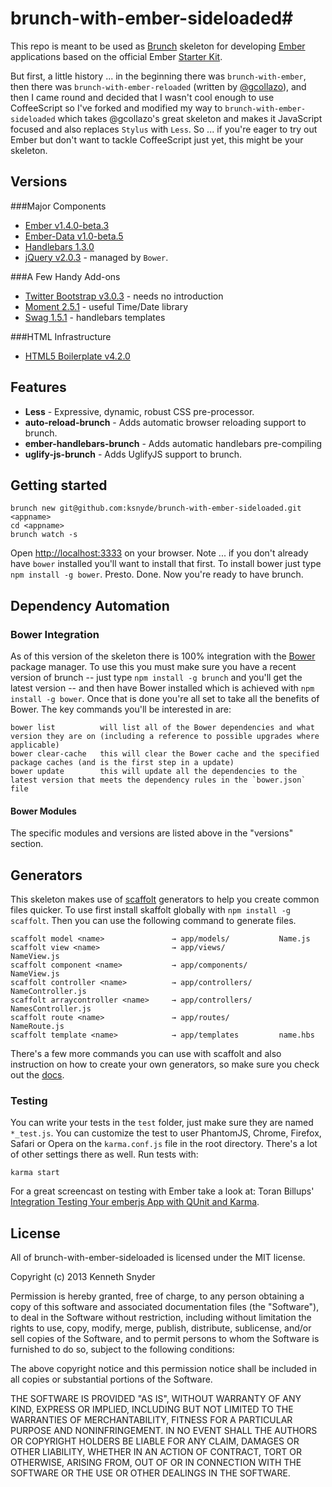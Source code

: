 # brunch-with-ember-sideloaded#
This repo is meant to be used as [Brunch](http://brunch.io) skeleton for developing [Ember](http://emberjs.com) applications based on the official Ember [Starter Kit](https://github.com/emberjs/starter-kit/archive/master.zip).

But first, a little history ... in the beginning there was `brunch-with-ember`, then there was `brunch-with-ember-reloaded` (written by [@gcollazo](https://github.com/gcollazo/brunch-with-ember-reloaded)), and then I came round and decided that I wasn't cool enough to use CoffeeScript so I've forked and modified my way to `brunch-with-ember-sideloaded` which takes @gcollazo's great skeleton and makes it JavaScript focused and also replaces `Stylus` with `Less`. So ... if you're eager to try out Ember but don't want to tackle CoffeeScript just yet, this might be your skeleton. 

## Versions

###Major Components
- [Ember v1.4.0-beta.3](http://emberjs.com) 
- [Ember-Data v1.0-beta.5](https://github.com/emberjs/data) 
- [Handlebars 1.3.0](http://handlebarsjs.com) 
- [jQuery v2.0.3](http://jquery.com) - managed by `Bower`.

###A Few Handy Add-ons
- [Twitter Bootstrap v3.0.3](http://twitter.github.io/bootstrap/) - needs no introduction
- [Moment 2.5.1](http://momentjs.com/) - useful Time/Date library
- [Swag 1.5.1](http://elving.github.io/swag/) - handlebars templates

###HTML Infrastructure
- [HTML5 Boilerplate v4.2.0](http://html5boilerplate.com)


## Features
- **Less** - Expressive, dynamic, robust CSS pre-processor.
- **auto-reload-brunch** - Adds automatic browser reloading support to brunch.
- **ember-handlebars-brunch** - Adds automatic handlebars pre-compiling
- **uglify-js-brunch** - Adds UglifyJS support to brunch.

## Getting started

```
brunch new git@github.com:ksnyde/brunch-with-ember-sideloaded.git <appname> 
cd <appname>
brunch watch -s
```
Open [http://localhost:3333](http://localhost:3333) on your browser. Note ... if you don't already have `bower` installed you'll want to install that first. To install bower just
type `npm install -g bower`. Presto. Done. Now you're ready to have brunch.

## Dependency Automation ##

### Bower Integration ###
As of this version of the skeleton there is 100% integration with the [Bower](http://bower.io) package manager. To use this you must make sure you have a recent version of brunch -- just type `npm install -g brunch` and you'll get the latest version -- and then have Bower installed which is achieved with `npm install -g bower`. Once that is done you're all set to take all the benefits of Bower. The key commands you'll be interested in are:

```
bower list			will list all of the Bower dependencies and what version they are on (including a reference to possible upgrades where applicable)
bower clear-cache	this will clear the Bower cache and the specified package caches (and is the first step in a update)
bower update		this will update all the dependencies to the latest version that meets the dependency rules in the `bower.json` file
```

#### Bower Modules ####
The specific modules and versions are listed above in the "versions" section.



## Generators ##
This skeleton makes use of [scaffolt](https://github.com/paulmillr/scaffolt#readme) generators to help you create common files quicker. To use first install skaffolt globally with `npm install -g scaffolt`. Then you can use the following command to generate files.

```
scaffolt model <name> 				→ app/models/			Name.js
scaffolt view <name>				→ app/views/			NameView.js
scaffolt component <name>			→ app/components/		NameView.js
scaffolt controller <name> 			→ app/controllers/		NameController.js
scaffolt arraycontroller <name>		→ app/controllers/		NamesController.js
scaffolt route <name> 				→ app/routes/			NameRoute.js
scaffolt template <name> 			→ app/templates			name.hbs
```
There's a few more commands you can use with scaffolt and also instruction on how to create your own generators, so make sure you check out the [docs](https://github.com/paulmillr/scaffolt#readme).

### Testing
You can write your tests in the `test` folder, just make sure they are named `*_test.js`. You can customize the test to user PhantomJS, Chrome, Firefox, Safari or Opera on the `karma.conf.js` file in the root directory. There's a lot of other settings there as well. Run tests with:

```
karma start
```

For a great screencast on testing with Ember take a look at: Toran Billups' [Integration Testing Your emberjs App with QUnit and Karma](http://toranbillups.com/blog/archive/2013/07/21/Integration-testing-your-emberjs-app-with-QUnit-and-Karma/).

## License
All of brunch-with-ember-sideloaded is licensed under the MIT license.

Copyright (c) 2013 Kenneth Snyder

Permission is hereby granted, free of charge, to any person obtaining a copy of this software and associated documentation files (the "Software"), to deal in the Software without restriction, including without limitation the rights to use, copy, modify, merge, publish, distribute, sublicense, and/or sell copies of the Software, and to permit persons to whom the Software is furnished to do so, subject to the following conditions:

The above copyright notice and this permission notice shall be included in all copies or substantial portions of the Software.

THE SOFTWARE IS PROVIDED "AS IS", WITHOUT WARRANTY OF ANY KIND, EXPRESS OR IMPLIED, INCLUDING BUT NOT LIMITED TO THE WARRANTIES OF MERCHANTABILITY, FITNESS FOR A PARTICULAR PURPOSE AND NONINFRINGEMENT. IN NO EVENT SHALL THE AUTHORS OR COPYRIGHT HOLDERS BE LIABLE FOR ANY CLAIM, DAMAGES OR OTHER LIABILITY, WHETHER IN AN ACTION OF CONTRACT, TORT OR OTHERWISE, ARISING FROM, OUT OF OR IN CONNECTION WITH THE SOFTWARE OR THE USE OR OTHER DEALINGS IN THE SOFTWARE.